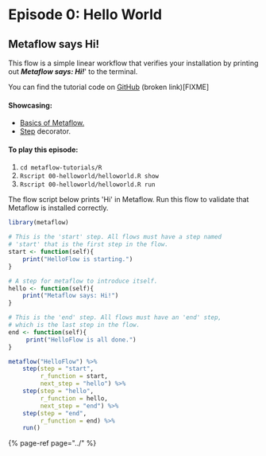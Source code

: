 # Episode 0: Hello World

## Metaflow says Hi!

This flow is a simple linear workflow that verifies your installation by printing out _**Metaflow says: Hi!**_' to the terminal.

You can find the tutorial code on [GitHub](https://github.com/Netflix/metaflow/tree/master/metaflow/tutorials/00-helloworld) (broken link)[FIXME]

####  Showcasing:

* [Basics of Metaflow.](../../../metaflow-r/basics.md)
* [Step](../../../metaflow-r/basics.md#what-should-be-a-step) decorator.

####  To play this episode:

1. ```cd metaflow-tutorials/R```
2. ```Rscript 00-helloworld/helloworld.R show```
3. ```Rscript 00-helloworld/helloworld.R run```

The flow script below prints 'Hi' in Metaflow. Run this flow to validate that Metaflow is installed correctly.

```R
library(metaflow)

# This is the 'start' step. All flows must have a step named 
# 'start' that is the first step in the flow.
start <- function(self){
    print("HelloFlow is starting.")
}

# A step for metaflow to introduce itself.
hello <- function(self){
    print("Metaflow says: Hi!") 
}

# This is the 'end' step. All flows must have an 'end' step, 
# which is the last step in the flow.
end <- function(self){
     print("HelloFlow is all done.")
}

metaflow("HelloFlow") %>%
    step(step = "start", 
         r_function = start, 
         next_step = "hello") %>%
    step(step = "hello", 
         r_function = hello,  
         next_step = "end") %>%
    step(step = "end", 
         r_function = end) %>% 
    run()

```

{% page-ref page="../" %}

